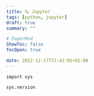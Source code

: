```yaml
---
title: 🪐 Jupyter
tags: [python, jupyter]
draft: true
summary: ""

# PaperMod
ShowToc: false
TocOpen: true

date: 2022-12-17T21:42:01+01:00
---
```



```jupyter
import sys

sys.version
```